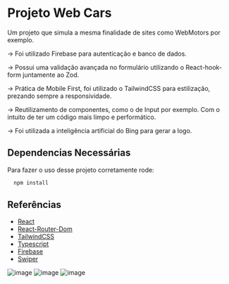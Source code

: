 
# Projeto Web Cars

Um projeto que simula a mesma finalidade de sites como WebMotors por exemplo. 

-> Foi utilizado Firebase para autenticação e banco de dados. 

-> Possui uma validação avançada no formulário utilizando o React-hook-form juntamente ao Zod.

-> Prática de Mobile First, foi utilizado o TailwindCSS para estilização, prezando sempre a responsividade.

-> Reutilizamento de componentes, como o de Input por exemplo. Com o intuito de ter um código mais limpo e performático.

-> Foi utilizada a inteligência artificial do Bing para gerar a logo.

## Dependencias Necessárias

Para fazer o uso desse projeto corretamente rode:

```bash
  npm install 
```



## Referências

 - [React](https://react.dev/learn)
 - [React-Router-Dom](https://reactrouter.com/en/main)
 - [TailwindCSS](https://tailwindcss.com/)
 - [Typescript](https://www.typescriptlang.org/)
 - [Firebase](https://firebase.google.com/)
 - [Swiper](https://swiperjs.com/react#effects)
 
![image](https://github.com/devIgor1/web-cars/assets/88665118/aad40ab2-ca7e-460d-b08d-38d4fa1762d3)
![image](https://github.com/devIgor1/web-cars/assets/88665118/b1c75b61-84fd-4c50-8f62-064b50692283)
![image](https://github.com/devIgor1/web-cars/assets/88665118/b513813e-d5d8-477a-9309-1057ca882187)




